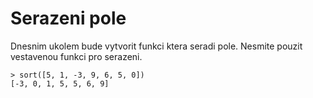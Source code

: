 # Serazeni pole
Dnesnim ukolem bude vytvorit funkci ktera seradi pole. Nesmite pouzit vestavenou funkci pro serazeni.
```shell
> sort([5, 1, -3, 9, 6, 5, 0])
[-3, 0, 1, 5, 5, 6, 9]
```
